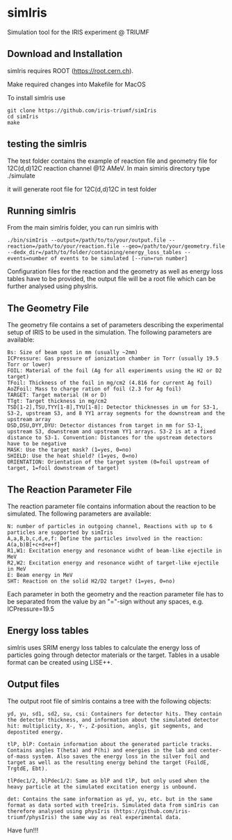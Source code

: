 # simIris
Simulation tool for the IRIS experiment @ TRIUMF


## Download and Installation ##
	
simIris requires ROOT (https://root.cern.ch).

Make required changes into Makefile for MacOS 

To install simIris use

	git clone https://github.com/iris-triumf/simIris
	cd simIris
	make

## testing the simIris ##
The test folder contains the example of reaction file and geometry file for 12C(d,d)12C reaction channel @12 AMeV. 
In main simiris directory type 
	./simulate

it will generate root file for 12C(d,d)12C in test folder

## Running simIris ##

From the main simIris folder, you can run simIris with
 
	./bin/simIris --output=/path/to/to/your/output.file --reaction=/path/to/your/reaction.file --geo=/path/to/your/geometry.file --dedx_dir=/path/to/folder/containing/energy_loss_tables --events=number of events to be simulated [--run=run number]

Configuration files for the reaction and the geometry as well as energy loss tables have to be provided, the output file will be a root file which can be further analysed using physIris.


## The Geometry File ##

The geometry file contains a set of parameters describing the experimental setup of IRIS to be used in the simulation. The following parameters are available:
	
	Bs: Size of beam spot in mm (usually ~2mm)			
	ICPressure: Gas pressure of ionization chamber in Torr (usually 19.5 Torr or lower)
	FOIL: Material of the foil (Ag for all experiments using the H2 or D2 target)			
	TFoil: Thickness of the foil in mg/cm2 (4.816 for current Ag foil)
	AoZFoil: Mass to charge ration of foil (2.3 for Ag foil)
	TARGET: Target material (H or D)		
	TTgt: Target thickness in mg/cm2
	TSD[1-2],TSU,TYY[1-8],TYU[1-8]: Detector thicknesses in um for S3-1, S3-2, upstream S3, and 8 YY1 array segments for the downstream and the upstream array
	DSD,DSU,DYY,DYU: Detector distances from target in mm for S3-1, upstream S3, downstream and upstream YY1 arrays. S3-2 is at a fixed distance to S3-1. Convention: Distances for the upstream detectors have to be negative	
	MASK: Use the target mask? (1=yes, 0=no)
	SHIELD: Use the heat shield? (1=yes, 0=no)
	ORIENTATION: Orientation of the target system (0=foil upstream of target, 1=foil downstream of target)


## The Reaction Parameter File ##

The reaction parameter file contains information about the reaction to be simulated. The following parameters are available:

	N: number of particles in outgoing channel, Reactions with up to 6 particles are supported by simIris
	A,a,B,b,c,d,e,f: Define the particles involved in the reaction: A(a,b)B[+c+d+e+f] 
	R1,W1: Excitation energy and resonance widht of beam-like ejectile in MeV
	R2,W2: Excitation energy and resonance widht of target-like ejectile in MeV
	E: Beam energy in MeV
	SHT: Reaction on the solid H2/D2 target? (1=yes, 0=no)

Each parameter in both the geometry and the reaction parameter file has to be separated from the value by an "="-sign without any spaces, e.g. ICPressure=19.5

## Energy loss tables ##

simIris uses SRIM  energy loss tables to calculate the energy loss of particles going through detector materials or the target. Tables in a usable format can be created using LISE++.

## Output files

The output root file of simIris contains a tree with the following objects:

	yd, yu, sd1, sd2, su, csi: Containers for detector hits. They contain the detector thickness, and information about the simulated detector hit: multiplicity, X-, Y-, Z-position, angls, git segments, and depostited energy.

	tlP, blP: Contain information about the generated particle tracks. Contains angles T(heta) and P(hi) and energies in the lab and center-of-mass system. Also saves the energy loss in the silver foil and target as well as the resulting energy behind the target (FoildE, TrgtdE, Ebt).

	tlPdec1/2, blPdec1/2: Same as blP and tlP, but only used when the heavy particle at the simulated excitation energy is unbound.

	det: Contains the same information as yd, yu, etc. but in the same format as data sorted with treeIris. Simulated data from simIris can therefore analysed using physIris (https://github.com/iris-triumf/physIris) the same way as real experimental data.


Have fun!!!

